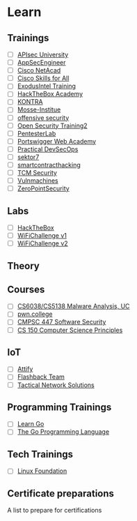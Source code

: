 # Learn

## Trainings

- [ ] [APIsec University](https://www.apisecuniversity.com/)
- [ ] [AppSecEngineer](https://www.appsecengineer.com/)
- [ ] [Cisco NetAcad](https://www.netacad.com/)
- [ ] [Cisco Skills for All](https://skillsforall.com/)
- [ ] [ExodusIntel Training](https://exodusintel.com/training.html)
- [ ] [HackTheBox Academy](https://academy.hackthebox.com/)
- [ ] [KONTRA](https://application.security/)
- [ ] [Mosse-Institue](https://www.mosse-institute.com)
- [ ] [offensive security](https://portal.offensive-security.com/)
- [ ] [Open Security Training2](https://p.ost2.fyi/)
- [ ] [PentesterLab](https://pentesterlab.com/)
- [ ] [Portswigger Web Academy](https://portswigger.net/web-security)
- [ ] [Practical DevSecOps](https://www.practical-devsecops.com/)
- [ ] [sektor7](https://institute.sektor7.net/)
- [ ] [smartcontracthacking](https://smartcontractshacking.com/)
- [ ] [TCM Security](https://academy.tcm-sec.com/courses)
- [ ] [Vulnmachines](https://www.vulnmachines.com/)
- [ ] [ZeroPointSecurity](https://training.zeropointsecurity.co.uk/)

## Labs

- [ ] [HackTheBox](https://www.hackthebox.eu/)
- [ ] [WiFiChallenge v1](https://v1.wifichallengelab.com/)
- [ ] [WiFiChallenge v2](https://wifichallengelab.com/)

## Theory



## Courses

- [ ] [CS6038/CS5138 Malware Analysis, UC](https://class.malware.re/)
- [ ] [pwn.college](https://pwn.college/)
- [ ] [CMPSC 447 Software Security](https://www.cse.psu.edu/~gxt29/teaching/cs447s19/index.html)
- [ ] [CS 150 Computer Science Principles](https://www.cs.drexel.edu/~jpopyack/Courses/CSP/Fa21/index.html	)

## IoT

- [ ] [Attify](https://www.attify-store.com/collections/training)
- [ ] [Flashback Team](https://www.flashback.sh/training)
- [ ] [Tactical Network Solutions](https://www.tacnetsol.com/)

## Programming Trainings

- [ ] [Learn Go](https://quii.gitbook.io/learn-go-with-tests/)
- [ ] [The Go Programming Language](https://go.dev/)

## Tech Trainings

- [ ] [Linux Foundation](https://training.linuxfoundation.org/certification-catalog/)

## Certificate preparations
A list to prepare for certifications